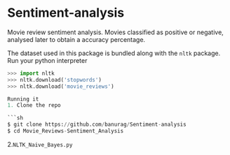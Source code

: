 # Sentiment-analysis
Movie review sentiment analysis.
Movies classified as positive or negative, analysed later to obtain a accuracy percentage.


The dataset used in this package is bundled along with the `nltk` package.
Run your python interpreter
```python
>>> import nltk
>>> nltk.download('stopwords')
>>> nltk.download('movie_reviews') 

Running it
1. Clone the repo 

```sh
$ git clone https://github.com/banurag/Sentiment-analysis
$ cd Movie_Reviews-Sentiment_Analysis
```

2.`NLTK_Naive_Bayes.py`
  



